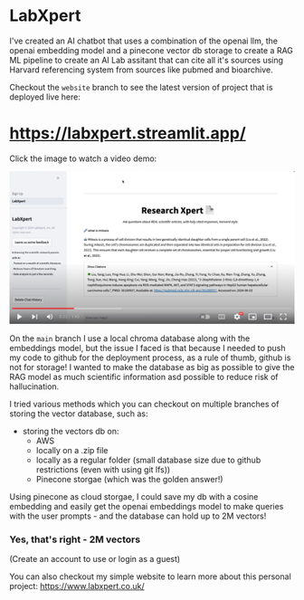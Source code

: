 # LabXpert

I've created an AI chatbot that uses a combination of the openai llm, the openai embedding model and a pinecone vector db storage to create a RAG ML pipeline to create an AI Lab assitant that can cite all it's sources using Harvard referencing system from sources like pubmed and bioarchive. 

Checkout the `website` branch to see the latest version of project that is deployed live here:

# https://labxpert.streamlit.app/

Click the image to watch a video demo:

[![Watch the video](./lab-image.png)](https://youtu.be/Ktu75kw13Yk)


On the `main` branch I use a local chroma database along with the embeddings model, but the issue I faced is that because I needed to push my code to github for the deployment process, as a rule of thumb, github is not for storage! I wanted to make the database as big as possible to give the RAG model as much scientific information asd possible to reduce risk of hallucination.

I tried various methods which you can checkout on multiple branches of storing the vector database, such as:

- storing the vectors db on:
    - AWS
    - locally on a .zip file
    - locally as a regular folder (small database size due to github restrictions (even with using git lfs))
    - Pinecone storgae (which was the golden answer!)

Using pinecone as cloud storgae, I could save my db with a cosine embedding and easily get the openai embeddings model to make queries with the user prompts - and the database can hold up to 2M vectors!

### Yes, that's right - 2M vectors

(Create an account to use or login as a guest)

You can also checkout my simple website to learn more about this personal project: https://www.labxpert.co.uk/

